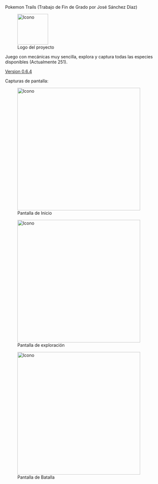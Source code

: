 Pokemon Trails (Trabajo de Fin de Grado por José Sánchez Díaz)
<figure>
  <img src="https://github.com/user-attachments/assets/9db8e85e-2f93-4267-92f4-f5b5fb12d481" alt="Icono" width="100"/>
  <figcaption>Logo del proyecto</figcaption>
</figure>


Juego con mecánicas muy sencilla, explora y captura todas las especies disponibles (Actualmente 251).

[Version 0.6.4](https://github.com/JoseSD96/PkmnTrails/releases/tag/V.0.6.4)

Capturas de pantalla:

<figure>
<img src="https://github.com/user-attachments/assets/9cae17ae-99d0-48ff-b317-7b4052b050eb" alt="Icono" width="400"/>
  <figcaption>Pantalla de Inicio</figcaption>
</figure>

<figure>
<img src="https://github.com/user-attachments/assets/eba7c69b-d085-4f0f-8c3c-143555fea4a1" alt="Icono" width="400"/>
    <figcaption>Pantalla de exploración</figcaption>
</figure>

<figure>
<img src="https://github.com/user-attachments/assets/2f27f436-3dfb-4dfa-a9f3-ffdf3d3b9fce" alt="Icono" width="400"/>
    <figcaption>Pantalla de Batalla</figcaption>
</figure>
